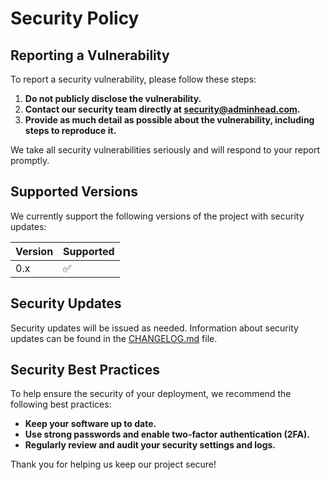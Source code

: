 # Security Policy

## Reporting a Vulnerability

To report a security vulnerability, please follow these steps:

1. **Do not publicly disclose the vulnerability.**
2. **Contact our security team directly at [security@adminhead.com](mailto:security@adminhead.com).**
3. **Provide as much detail as possible about the vulnerability, including steps to reproduce it.**

We take all security vulnerabilities seriously and will respond to your report promptly.

## Supported Versions

We currently support the following versions of the project with security updates:

| Version | Supported          |
| ------- | ------------------ |
| 0.x   | :white_check_mark:              |

## Security Updates

Security updates will be issued as needed. Information about security updates can be found in the [CHANGELOG.md](CHANGELOG.md) file.

## Security Best Practices

To help ensure the security of your deployment, we recommend the following best practices:

- **Keep your software up to date.**
- **Use strong passwords and enable two-factor authentication (2FA).**
- **Regularly review and audit your security settings and logs.**

Thank you for helping us keep our project secure!